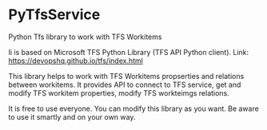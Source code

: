 # PyTfsService
Python Tfs library to work with TFS Workitems

Ii is based on Microsoft TFS Python Library (TFS API Python client).
Link: https://devopshq.github.io/tfs/index.html

This library helps to work with TFS Workitems propserties and relations between workitems.
It provides API to connect to TFS service, get and modify TFS workitem properties, modify TFS workteimgs relations.

It is free to use everyone. You can modify this library as you want.
Be aware to use it smartly and on your own way.

